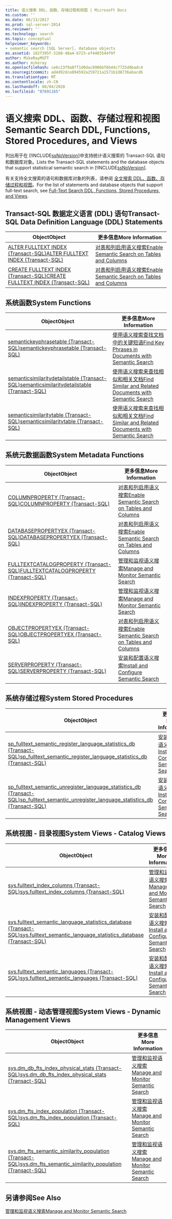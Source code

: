 ```yaml
---
title: 语义搜索 DDL、函数、存储过程和视图 | Microsoft Docs
ms.custom: ''
ms.date: 06/13/2017
ms.prod: sql-server-2014
ms.reviewer: ''
ms.technology: search
ms.topic: conceptual
helpviewer_keywords:
- semantic search [SQL Server], database objects
ms.assetid: 182f395f-3168-48a4-b723-ef4403544f9f
author: MikeRayMSFT
ms.author: mikeray
ms.openlocfilehash: ce6c23f9a8ff1d0dac8986bf6b44c7725d4badc4
ms.sourcegitcommit: ad4d92dce894592a259721a1571b1d8736abacdb
ms.translationtype: MT
ms.contentlocale: zh-CN
ms.lasthandoff: 08/04/2020
ms.locfileid: "87691165"
---
```

# <a name="semantic-search-ddl-functions-stored-procedures-and-views"></a><span data-ttu-id="61b5c-102">语义搜索 DDL、函数、存储过程和视图</span><span class="sxs-lookup"><span data-stu-id="61b5c-102">Semantic Search DDL, Functions, Stored Procedures, and Views</span></span>
  <span data-ttu-id="61b5c-103">列出用于在 [!INCLUDE[ssNoVersion](../../includes/ssnoversion-md.md)]中支持统计语义搜索的 Transact-SQL 语句和数据库对象。</span><span class="sxs-lookup"><span data-stu-id="61b5c-103">Lists the Transact-SQL statements and the database objects that support statistical semantic search in [!INCLUDE[ssNoVersion](../../includes/ssnoversion-md.md)].</span></span>  
  
 <span data-ttu-id="61b5c-104">有关支持全文搜索的语句和数据库对象的列表，请参阅 [全文搜索 DDL、函数、存储过程和视图](../views/views.md)。</span><span class="sxs-lookup"><span data-stu-id="61b5c-104">For the list of statements and database objects that support full-text search, see [Full-Text Search DDL, Functions, Stored Procedures, and Views](../views/views.md).</span></span>  
  
##  <a name="transact-sql-data-definition-language-ddl-statements"></a><a name="ddl"></a> <span data-ttu-id="61b5c-105">Transact-SQL 数据定义语言 (DDL) 语句</span><span class="sxs-lookup"><span data-stu-id="61b5c-105">Transact-SQL Data Definition Language (DDL) Statements</span></span>  
  
|<span data-ttu-id="61b5c-106">Object</span><span class="sxs-lookup"><span data-stu-id="61b5c-106">Object</span></span>|<span data-ttu-id="61b5c-107">更多信息</span><span class="sxs-lookup"><span data-stu-id="61b5c-107">More Information</span></span>|  
|------------|----------------------|  
|[<span data-ttu-id="61b5c-108">ALTER FULLTEXT INDEX (Transact-SQL)</span><span class="sxs-lookup"><span data-stu-id="61b5c-108">ALTER FULLTEXT INDEX &#40;Transact-SQL&#41;</span></span>](/sql/t-sql/statements/alter-fulltext-index-transact-sql)|[<span data-ttu-id="61b5c-109">对表和列启用语义搜索</span><span class="sxs-lookup"><span data-stu-id="61b5c-109">Enable Semantic Search on Tables and Columns</span></span>](enable-semantic-search-on-tables-and-columns.md)|  
|[<span data-ttu-id="61b5c-110">CREATE FULLTEXT INDEX (Transact-SQL)</span><span class="sxs-lookup"><span data-stu-id="61b5c-110">CREATE FULLTEXT INDEX &#40;Transact-SQL&#41;</span></span>](/sql/t-sql/statements/create-fulltext-index-transact-sql)|[<span data-ttu-id="61b5c-111">对表和列启用语义搜索</span><span class="sxs-lookup"><span data-stu-id="61b5c-111">Enable Semantic Search on Tables and Columns</span></span>](enable-semantic-search-on-tables-and-columns.md)|  
  
##  <a name="system-functions"></a><a name="func"></a> <span data-ttu-id="61b5c-112">系统函数</span><span class="sxs-lookup"><span data-stu-id="61b5c-112">System Functions</span></span>  
  
|<span data-ttu-id="61b5c-113">Object</span><span class="sxs-lookup"><span data-stu-id="61b5c-113">Object</span></span>|<span data-ttu-id="61b5c-114">更多信息</span><span class="sxs-lookup"><span data-stu-id="61b5c-114">More Information</span></span>|  
|------------|----------------------|  
|[<span data-ttu-id="61b5c-115">semantickeyphrasetable (Transact-SQL)</span><span class="sxs-lookup"><span data-stu-id="61b5c-115">semantickeyphrasetable &#40;Transact-SQL&#41;</span></span>](/sql/relational-databases/system-functions/semantickeyphrasetable-transact-sql)|[<span data-ttu-id="61b5c-116">使用语义搜索查找文档中的关键短语</span><span class="sxs-lookup"><span data-stu-id="61b5c-116">Find Key Phrases in Documents with Semantic Search</span></span>](find-key-phrases-in-documents-with-semantic-search.md)|  
|[<span data-ttu-id="61b5c-117">semanticsimilaritydetailstable (Transact-SQL)</span><span class="sxs-lookup"><span data-stu-id="61b5c-117">semanticsimilaritydetailstable &#40;Transact-SQL&#41;</span></span>](/sql/relational-databases/system-functions/semanticsimilaritydetailstable-transact-sql)|[<span data-ttu-id="61b5c-118">使用语义搜索来查找相似和相关文档</span><span class="sxs-lookup"><span data-stu-id="61b5c-118">Find Similar and Related Documents with Semantic Search</span></span>](find-similar-and-related-documents-with-semantic-search.md)|  
|[<span data-ttu-id="61b5c-119">semanticsimilaritytable (Transact-SQL)</span><span class="sxs-lookup"><span data-stu-id="61b5c-119">semanticsimilaritytable &#40;Transact-SQL&#41;</span></span>](/sql/relational-databases/system-functions/semanticsimilaritytable-transact-sql)|[<span data-ttu-id="61b5c-120">使用语义搜索来查找相似和相关文档</span><span class="sxs-lookup"><span data-stu-id="61b5c-120">Find Similar and Related Documents with Semantic Search</span></span>](find-similar-and-related-documents-with-semantic-search.md)|  
  
##  <a name="system-metadata-functions"></a><a name="meta"></a> <span data-ttu-id="61b5c-121">系统元数据函数</span><span class="sxs-lookup"><span data-stu-id="61b5c-121">System Metadata Functions</span></span>  
  
|<span data-ttu-id="61b5c-122">Object</span><span class="sxs-lookup"><span data-stu-id="61b5c-122">Object</span></span>|<span data-ttu-id="61b5c-123">更多信息</span><span class="sxs-lookup"><span data-stu-id="61b5c-123">More Information</span></span>|  
|------------|----------------------|  
|[<span data-ttu-id="61b5c-124">COLUMNPROPERTY (Transact-SQL)</span><span class="sxs-lookup"><span data-stu-id="61b5c-124">COLUMNPROPERTY &#40;Transact-SQL&#41;</span></span>](/sql/t-sql/functions/columnproperty-transact-sql)|[<span data-ttu-id="61b5c-125">对表和列启用语义搜索</span><span class="sxs-lookup"><span data-stu-id="61b5c-125">Enable Semantic Search on Tables and Columns</span></span>](enable-semantic-search-on-tables-and-columns.md)|  
|[<span data-ttu-id="61b5c-126">DATABASEPROPERTYEX (Transact-SQL)</span><span class="sxs-lookup"><span data-stu-id="61b5c-126">DATABASEPROPERTYEX &#40;Transact-SQL&#41;</span></span>](/sql/t-sql/functions/databasepropertyex-transact-sql)|[<span data-ttu-id="61b5c-127">对表和列启用语义搜索</span><span class="sxs-lookup"><span data-stu-id="61b5c-127">Enable Semantic Search on Tables and Columns</span></span>](enable-semantic-search-on-tables-and-columns.md)|  
|[<span data-ttu-id="61b5c-128">FULLTEXTCATALOGPROPERTY (Transact-SQL)</span><span class="sxs-lookup"><span data-stu-id="61b5c-128">FULLTEXTCATALOGPROPERTY &#40;Transact-SQL&#41;</span></span>](/sql/t-sql/functions/fulltextcatalogproperty-transact-sql)|[<span data-ttu-id="61b5c-129">管理和监视语义搜索</span><span class="sxs-lookup"><span data-stu-id="61b5c-129">Manage and Monitor Semantic Search</span></span>](manage-and-monitor-semantic-search.md)|  
|[<span data-ttu-id="61b5c-130">INDEXPROPERTY (Transact-SQL)</span><span class="sxs-lookup"><span data-stu-id="61b5c-130">INDEXPROPERTY &#40;Transact-SQL&#41;</span></span>](/sql/t-sql/functions/indexproperty-transact-sql)|[<span data-ttu-id="61b5c-131">管理和监视语义搜索</span><span class="sxs-lookup"><span data-stu-id="61b5c-131">Manage and Monitor Semantic Search</span></span>](manage-and-monitor-semantic-search.md)|  
|[<span data-ttu-id="61b5c-132">OBJECTPROPERTYEX (Transact-SQL)</span><span class="sxs-lookup"><span data-stu-id="61b5c-132">OBJECTPROPERTYEX &#40;Transact-SQL&#41;</span></span>](/sql/t-sql/functions/objectproperty-transact-sql)|[<span data-ttu-id="61b5c-133">对表和列启用语义搜索</span><span class="sxs-lookup"><span data-stu-id="61b5c-133">Enable Semantic Search on Tables and Columns</span></span>](enable-semantic-search-on-tables-and-columns.md)|  
|[<span data-ttu-id="61b5c-134">SERVERPROPERTY (Transact-SQL)</span><span class="sxs-lookup"><span data-stu-id="61b5c-134">SERVERPROPERTY &#40;Transact-SQL&#41;</span></span>](/sql/t-sql/functions/serverproperty-transact-sql)|[<span data-ttu-id="61b5c-135">安装和配置语义搜索</span><span class="sxs-lookup"><span data-stu-id="61b5c-135">Install and Configure Semantic Search</span></span>](install-and-configure-semantic-search.md)|  
  
##  <a name="system-stored-procedures"></a><a name="sproc"></a> <span data-ttu-id="61b5c-136">系统存储过程</span><span class="sxs-lookup"><span data-stu-id="61b5c-136">System Stored Procedures</span></span>  
  
|<span data-ttu-id="61b5c-137">Object</span><span class="sxs-lookup"><span data-stu-id="61b5c-137">Object</span></span>|<span data-ttu-id="61b5c-138">更多信息</span><span class="sxs-lookup"><span data-stu-id="61b5c-138">More Information</span></span>|  
|------------|----------------------|  
|[<span data-ttu-id="61b5c-139">sp_fulltext_semantic_register_language_statistics_db (Transact-SQL)</span><span class="sxs-lookup"><span data-stu-id="61b5c-139">sp_fulltext_semantic_register_language_statistics_db &#40;Transact-SQL&#41;</span></span>](/sql/relational-databases/system-stored-procedures/sp-fulltext-semantic-register-language-statistics-db-transact-sql)|[<span data-ttu-id="61b5c-140">安装和配置语义搜索</span><span class="sxs-lookup"><span data-stu-id="61b5c-140">Install and Configure Semantic Search</span></span>](install-and-configure-semantic-search.md)|  
|[<span data-ttu-id="61b5c-141">sp_fulltext_semantic_unregister_language_statistics_db (Transact-SQL)</span><span class="sxs-lookup"><span data-stu-id="61b5c-141">sp_fulltext_semantic_unregister_language_statistics_db &#40;Transact-SQL&#41;</span></span>](/sql/relational-databases/system-stored-procedures/sp-fulltext-semantic-unregister-language-statistics-db-transact-sql)|[<span data-ttu-id="61b5c-142">安装和配置语义搜索</span><span class="sxs-lookup"><span data-stu-id="61b5c-142">Install and Configure Semantic Search</span></span>](install-and-configure-semantic-search.md)|  
  
##  <a name="system-views---catalog-views"></a><a name="cv"></a> <span data-ttu-id="61b5c-143">系统视图 - 目录视图</span><span class="sxs-lookup"><span data-stu-id="61b5c-143">System Views - Catalog Views</span></span>  
  
|<span data-ttu-id="61b5c-144">Object</span><span class="sxs-lookup"><span data-stu-id="61b5c-144">Object</span></span>|<span data-ttu-id="61b5c-145">更多信息</span><span class="sxs-lookup"><span data-stu-id="61b5c-145">More Information</span></span>|  
|------------|----------------------|  
|[<span data-ttu-id="61b5c-146">sys.fulltext_index_columns (Transact-SQL)</span><span class="sxs-lookup"><span data-stu-id="61b5c-146">sys.fulltext_index_columns &#40;Transact-SQL&#41;</span></span>](/sql/relational-databases/system-catalog-views/sys-fulltext-index-columns-transact-sql)|[<span data-ttu-id="61b5c-147">管理和监视语义搜索</span><span class="sxs-lookup"><span data-stu-id="61b5c-147">Manage and Monitor Semantic Search</span></span>](manage-and-monitor-semantic-search.md)|  
|[<span data-ttu-id="61b5c-148">sys.fulltext_semantic_language_statistics_database (Transact-SQL)</span><span class="sxs-lookup"><span data-stu-id="61b5c-148">sys.fulltext_semantic_language_statistics_database &#40;Transact-SQL&#41;</span></span>](/sql/relational-databases/system-catalog-views/sys-fulltext-semantic-language-statistics-database-transact-sql)|[<span data-ttu-id="61b5c-149">安装和配置语义搜索</span><span class="sxs-lookup"><span data-stu-id="61b5c-149">Install and Configure Semantic Search</span></span>](install-and-configure-semantic-search.md)|  
|[<span data-ttu-id="61b5c-150">sys.fulltext_semantic_languages (Transact-SQL)</span><span class="sxs-lookup"><span data-stu-id="61b5c-150">sys.fulltext_semantic_languages &#40;Transact-SQL&#41;</span></span>](/sql/relational-databases/system-catalog-views/sys-fulltext-semantic-languages-transact-sql)|[<span data-ttu-id="61b5c-151">安装和配置语义搜索</span><span class="sxs-lookup"><span data-stu-id="61b5c-151">Install and Configure Semantic Search</span></span>](install-and-configure-semantic-search.md)|  
  
##  <a name="system-views---dynamic-management-views"></a><a name="dmv"></a> <span data-ttu-id="61b5c-152">系统视图 - 动态管理视图</span><span class="sxs-lookup"><span data-stu-id="61b5c-152">System Views - Dynamic Management Views</span></span>  
  
|<span data-ttu-id="61b5c-153">Object</span><span class="sxs-lookup"><span data-stu-id="61b5c-153">Object</span></span>|<span data-ttu-id="61b5c-154">更多信息</span><span class="sxs-lookup"><span data-stu-id="61b5c-154">More Information</span></span>|  
|------------|----------------------|  
|[<span data-ttu-id="61b5c-155">sys.dm_db_fts_index_physical_stats (Transact-SQL)</span><span class="sxs-lookup"><span data-stu-id="61b5c-155">sys.dm_db_fts_index_physical_stats &#40;Transact-SQL&#41;</span></span>](/sql/relational-databases/system-dynamic-management-views/sys-dm-db-fts-index-physical-stats-transact-sql)|[<span data-ttu-id="61b5c-156">管理和监视语义搜索</span><span class="sxs-lookup"><span data-stu-id="61b5c-156">Manage and Monitor Semantic Search</span></span>](manage-and-monitor-semantic-search.md)|  
|[<span data-ttu-id="61b5c-157">sys.dm_fts_index_population (Transact-SQL)</span><span class="sxs-lookup"><span data-stu-id="61b5c-157">sys.dm_fts_index_population &#40;Transact-SQL&#41;</span></span>](/sql/relational-databases/system-dynamic-management-views/sys-dm-fts-index-population-transact-sql)|[<span data-ttu-id="61b5c-158">管理和监视语义搜索</span><span class="sxs-lookup"><span data-stu-id="61b5c-158">Manage and Monitor Semantic Search</span></span>](manage-and-monitor-semantic-search.md)|  
|[<span data-ttu-id="61b5c-159">sys.dm_fts_semantic_similarity_population (Transact-SQL)</span><span class="sxs-lookup"><span data-stu-id="61b5c-159">sys.dm_fts_semantic_similarity_population &#40;Transact-SQL&#41;</span></span>](/sql/relational-databases/system-dynamic-management-views/sys-dm-fts-semantic-similarity-population-transact-sql)|[<span data-ttu-id="61b5c-160">管理和监视语义搜索</span><span class="sxs-lookup"><span data-stu-id="61b5c-160">Manage and Monitor Semantic Search</span></span>](manage-and-monitor-semantic-search.md)|  
  
## <a name="see-also"></a><span data-ttu-id="61b5c-161">另请参阅</span><span class="sxs-lookup"><span data-stu-id="61b5c-161">See Also</span></span>  
 [<span data-ttu-id="61b5c-162">管理和监视语义搜索</span><span class="sxs-lookup"><span data-stu-id="61b5c-162">Manage and Monitor Semantic Search</span></span>](manage-and-monitor-semantic-search.md)  
  
  
